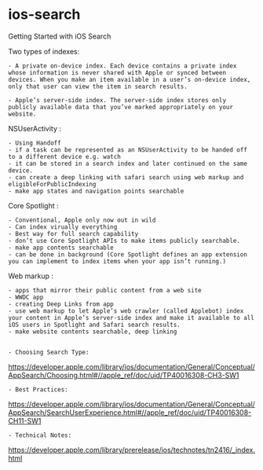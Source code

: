 # ios-search
Getting Started with iOS Search

Two types of indexes:

	- A private on-device index. Each device contains a private index whose information is never shared with Apple or synced between devices. When you make an item available in a user’s on-device index, only that user can view the item in search results.

	- Apple’s server-side index. The server-side index stores only publicly available data that you’ve marked appropriately on your website.

NSUserActivity : 

	- Using Handoff
	- if a task can be represented as an NSUserActivity to be handed off to a different device e.g. watch
	- it can be stored in a search index and later continued on the same device.
	- can create a deep linking with safari search using web markup and eligibleForPublicIndexing
	- make app states and navigation points searchable

Core Spotlight :

	- Conventional, Apple only now out in wild
	- Can index virually everything
	- Best way for full search capability
	- don’t use Core Spotlight APIs to make items publicly searchable.
	- make app contents searchable
	- can be done in background (Core Spotlight defines an app extension you can implement to index items when your app isn’t running.)
	
Web markup : 

	- apps that mirror their public content from a web site
	- WWDC app
	- creating Deep Links from app
	- use web markup to let Apple’s web crawler (called Applebot) index your content in Apple’s server-side index and make it available to all iOS users in Spotlight and Safari search results.
	- make website contents searchable, deep linking
	

	- Choosing Search Type: 
https://developer.apple.com/library/ios/documentation/General/Conceptual/AppSearch/Choosing.html#//apple_ref/doc/uid/TP40016308-CH3-SW1

	- Best Practices: 
https://developer.apple.com/library/ios/documentation/General/Conceptual/AppSearch/SearchUserExperience.html#//apple_ref/doc/uid/TP40016308-CH11-SW1

	- Technical Notes:
https://developer.apple.com/library/prerelease/ios/technotes/tn2416/_index.html
